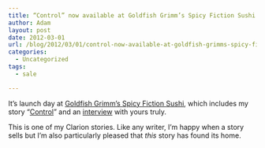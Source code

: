 ```yaml
---
title: “Control” now available at Goldfish Grimm’s Spicy Fiction Sushi
author: Adam
layout: post
date: 2012-03-01
url: /blog/2012/03/01/control-now-available-at-goldfish-grimms-spicy-fiction-sushi/
categories:
  - Uncategorized
tags:
  - sale

---
```

It&#8217;s launch day at [Goldfish Grimm&#8217;s Spicy Fiction Sushi][1], which includes my story &#8220;[Control][2]&#8221; and an [interview][3] with yours truly.

This is one of my Clarion stories. Like any writer, I&#8217;m happy when a story sells but I&#8217;m also particularly pleased that _this_ story has found its home.

 [1]: http://goldfishgrimm.com/
 [2]: http://goldfishgrimm.com/back-issues/issue-1-first-flight/control-adam-israel/
 [3]: http://goldfishgrimm.com/back-issues/issue-1-first-flight/control-adam-israel/interview-adam-israel/